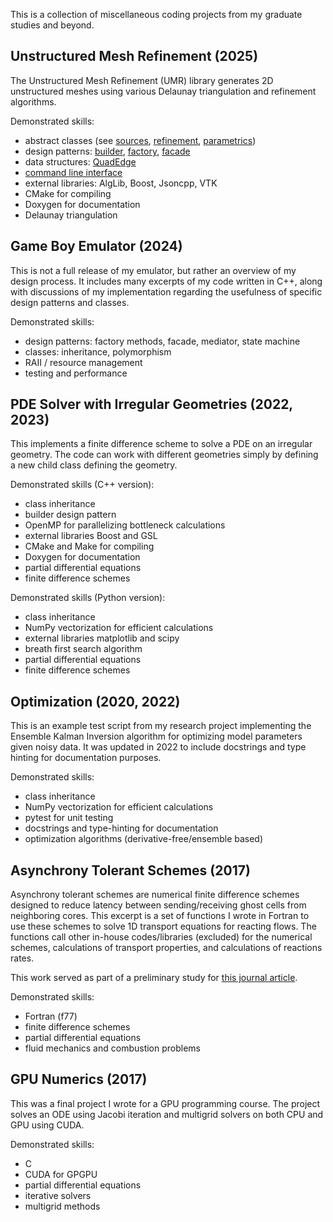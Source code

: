 This is a collection of miscellaneous coding projects from my graduate
studies and beyond.

## Unstructured Mesh Refinement (2025)

The Unstructured Mesh Refinement (UMR) library generates 2D
unstructured meshes using various Delaunay triangulation and
refinement algorithms.

Demonstrated skills:
- abstract classes (see [sources](https://github.com/emcleary/umr/blob/main/src/sources_shape_interface.hpp), [refinement](https://github.com/emcleary/umr/blob/main/src/refinement_interface.hpp), [parametrics](https://github.com/emcleary/umr/blob/main/src/parametrics_interface.cpp))
- design patterns: [builder](https://github.com/emcleary/umr/blob/main/src/builder.hpp), [factory](https://github.com/emcleary/umr/blob/main/src/quadedge.hpp), [facade](https://github.com/emcleary/umr/blob/main/src/optimizers.hpp)
- data structures: [QuadEdge](https://github.com/emcleary/umr/blob/main/src/quadedge.hpp)
- [command line interface](https://github.com/emcleary/umr/blob/main/src/command_line_interface.hpp)
- external libraries: AlgLib, Boost, Jsoncpp, VTK
- CMake for compiling
- Doxygen for documentation
- Delaunay triangulation

## Game Boy Emulator (2024)

This is not a full release of my emulator, but rather an overview of
my design process.  It includes many excerpts of my code written in
C++, along with discussions of my implementation regarding the
usefulness of specific design patterns and classes.

Demonstrated skills:
- design patterns: factory methods, facade, mediator, state machine
- classes: inheritance, polymorphism
- RAII / resource management
- testing and performance

## PDE Solver with Irregular Geometries (2022, 2023)

This implements a finite difference scheme to solve a PDE on an
irregular geometry. The code can work with different geometries simply
by defining a new child class defining the geometry.

Demonstrated skills (C++ version):
- class inheritance
- builder design pattern
- OpenMP for parallelizing bottleneck calculations
- external libraries Boost and GSL
- CMake and Make for compiling
- Doxygen for documentation
- partial differential equations
- finite difference schemes

Demonstrated skills (Python version):
- class inheritance
- NumPy vectorization for efficient calculations
- external libraries matplotlib and scipy
- breath first search algorithm
- partial differential equations
- finite difference schemes

## Optimization (2020, 2022)

This is an example test script from my research project implementing
the Ensemble Kalman Inversion algorithm for optimizing model
parameters given noisy data. It was updated in 2022 to include
docstrings and type hinting for documentation purposes.

Demonstrated skills:
- class inheritance
- NumPy vectorization for efficient calculations
- pytest for unit testing
- docstrings and type-hinting for documentation
- optimization algorithms (derivative-free/ensemble based)

## Asynchrony Tolerant Schemes (2017)

Asynchrony tolerant schemes are numerical finite difference schemes
designed to reduce latency between sending/receiving ghost cells from
neighboring cores. This excerpt is a set of functions I wrote in
Fortran to use these schemes to solve 1D transport equations for
reacting flows. The functions call other in-house codes/libraries
(excluded) for the numerical schemes, calculations of transport
properties, and calculations of reactions rates.

This work served as part of a preliminary study for [this journal
article](https://www.sciencedirect.com/science/article/abs/pii/S0021999123000013).

Demonstrated skills:
- Fortran (f77)
- finite difference schemes
- partial differential equations
- fluid mechanics and combustion problems

## GPU Numerics (2017)

This was a final project I wrote for a GPU programming course. The
project solves an ODE using Jacobi iteration and multigrid solvers on
both CPU and GPU using CUDA.

Demonstrated skills:
- C
- CUDA for GPGPU
- partial differential equations
- iterative solvers
- multigrid methods
